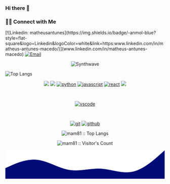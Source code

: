 ### Hi there 👋


<p align="center"><h3> 🤝🏻 Connect with Me </h3></p>
[![Linkedin: matheusantunes](https://img.shields.io/badge/-anmol-blue?style=flat-square&logo=Linkedin&logoColor=white&link=https:www.linkedin.com/in/matheus-antunes-macedo/)](www.linkedin.com/in/matheus-antunes-macedo)
<a href="mailto:matheusantunesmacedo@gmail.com"><img alt="Email" src="https://img.shields.io/badge/Email-matheusantunesmacedo@gmail.com-blue?style=flat&logo=gmail"></a>

<p align="center"><img src="https://thumbs.gfycat.com/GoodnaturedFondGaur-size_restricted.gif" alt="Synthwave" height="300" width="500"></p>

<img align="center">![Top Langs](https://github-readme-stats.vercel.app/api/top-langs/?username=mam81&show_icons=true)</img>

<p align="center">
 <img src = "https://img.shields.io/badge/-HTML5-E34F26?style=flat&logo=html5&logoColor=white"> <img src = "https://img.shields.io/badge/-CSS3-1572B6?style=flat&logo=css3&logoColor=white">
<a href="https://github.com/priyanshumay"><img src="https://img.shields.io/badge/python-FFFF00.svg?style=for-the-badge&logo=python&logoColor=0768a8&labelColor=ffffff" alt="python"></a>
<a href="https://github.com/priyanshumay"><img src="https://img.shields.io/badge/JS-f5f542.svg?style=for-the-badge&logo=javascript&logoColor=f5f542&labelColor=ffffff" alt="javascript"></a>				    
<a href="https://github.com/priyanshumay"><img src="https://img.shields.io/badge/react-61DAFB.svg?style=for-the-badge&logo=react&logoColor=61DAFB&labelColor=ffffff" alt="react"></a>
 <img src="https://img.shields.io/badge/-Node.js-3C873A?style=flat&logo=Node.js&logoColor=white">
</p><br>

<p align="center">
<a href="https://github.com/priyanshumay">
<img src="https://img.shields.io/badge/vscode-blue.svg?style=for-the-badge&logo=visual-studio-code&labelColor=ffffff&logoColor=blue" alt="vscode">
</a>
</a>
</p><br>

<p align="center">
<a href="https://github.com/priyanshumay"><img src="https://img.shields.io/badge/git-F05032.svg?style=for-the-badge&logo=git&logoColor=F05032&labelColor=ffffff" alt="git"></a>
<a href="https://github.com/priyanshumay"><img src="https://img.shields.io/badge/github-black.svg?style=for-the-badge&logo=github&logoColor=black&labelColor=ffffff" alt="github"></a>
 </p>

<p align="center"><img src="https://github-readme-stats.vercel.app/api/top-langs/?username=mam81&langs_count=10&theme=ayu-mirage&layout=compact" alt="mam81 :: Top Langs" /></p>

<p align="center"><img src="https://profile-counter.glitch.me/{mam81}/count.svg" alt="mam81 :: Visitor's Count" /></p>

![bottom.png](https://raw.githubusercontent.com/iCharlesZ/FigureBed/master/img/readme-bottom.png)


